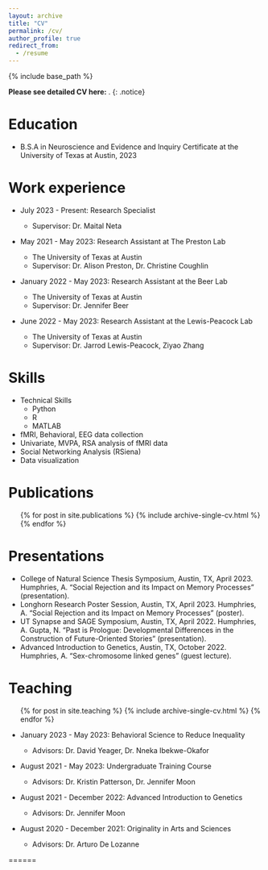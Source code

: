```yaml
---
layout: archive
title: "CV"
permalink: /cv/
author_profile: true
redirect_from:
  - /resume
---
```


{% include base_path %}

**Please see detailed CV here:**  .
{: .notice}


Education
======
* B.S.A in Neuroscience and Evidence and Inquiry Certificate at the University of Texas at Austin, 2023

Work experience
======
* July 2023 - Present: Research Specialist  
  * Supervisor: Dr. Maital Neta

* May 2021 - May 2023: Research Assistant at The Preston Lab 
  * The University of Texas at Austin 
  * Supervisor: Dr. Alison Preston, Dr. Christine Coughlin
 
* January 2022 - May 2023: Research Assistant at the Beer Lab
  * The University of Texas at Austin 
  * Supervisor: Dr. Jennifer Beer
 
* June 2022 - May 2023: Research Assistant at the Lewis-Peacock Lab
  * The University of Texas at Austin 
  * Supervisor: Dr. Jarrod Lewis-Peacock, Ziyao Zhang
 
  
  
Skills
======
* Technical Skills
  * Python
  * R 
  * MATLAB
* fMRI, Behavioral, EEG data collection
* Univariate, MVPA, RSA analysis of fMRI data
* Social Networking Analysis (RSiena)
* Data visualization

Publications
======
  <ul>{% for post in site.publications %}
    {% include archive-single-cv.html %}
  {% endfor %}</ul>
  
Presentations
======
* College of Natural Science Thesis Symposium, Austin, TX, April 2023. Humphries, A. “Social   Rejection and its Impact on Memory Processes” (presentation). 
* Longhorn Research Poster Session, Austin, TX, April 2023. Humphries, A. “Social Rejection and its Impact on Memory Processes” (poster).
* UT Synapse and SAGE Symposium, Austin, TX, April 2022. Humphries, A. Gupta, N.  “Past is Prologue: Developmental Differences in the Construction of Future-Oriented Stories” (presentation).
* Advanced Introduction to Genetics, Austin, TX, October 2022. Humphries, A. “Sex-chromosome linked genes” (guest lecture). 



  
  
Teaching
======
  <ul>{% for post in site.teaching %}
    {% include archive-single-cv.html %}
  {% endfor %}</ul>

* January 2023 - May 2023: Behavioral Science to Reduce Inequality
  * Advisors: Dr. David Yeager, Dr. Nneka Ibekwe-Okafor

* August 2021 - May 2023: Undergraduate Training Course
  * Advisors: Dr. Kristin Patterson, Dr. Jennifer Moon

* August 2021 - December 2022: Advanced Introduction to Genetics
  * Advisors: Dr. Jennifer Moon

* August 2020 - December 2021: Originality in Arts and Sciences
  * Advisors: Dr. Arturo De Lozanne
    
            
======

